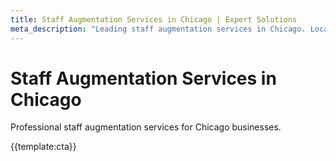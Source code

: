 ```yaml
---
title: Staff Augmentation Services in Chicago | Expert Solutions
meta_description: "Leading staff augmentation services in Chicago. Local expertise, proven results, competitive rates."
---
```


# Staff Augmentation Services in Chicago

Professional staff augmentation services for Chicago businesses.

{{template:cta}}
